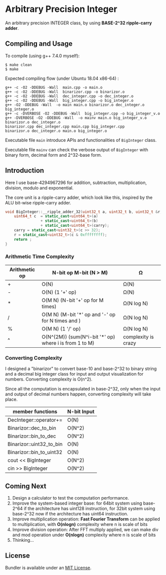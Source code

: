 # Arbitrary Precision Integer
An arbitrary precision INTEGER class, by using **BASE-2^32 ripple-carry adder**. 

## Compiling and Usage

To compile (using g++ 7.4.0 myself):

```shell
$ make clean
$ make
```

Expected compiling flow (under Ubuntu 18.04 x86-64) :

```shell
g++ -c -O2 -DDEBUG -Wall  main.cpp -o main.o
g++ -c -O2 -DDEBUG -Wall  binarizor.cpp -o binarizor.o
g++ -c -O2 -DDEBUG -Wall  dec_integer.cpp -o dec_integer.o
g++ -c -O2 -DDEBUG -Wall  big_integer.cpp -o big_integer.o
g++ -O2 -DDEBUG -Wall  -o main main.o binarizor.o dec_integer.o big_integer.o 
g++ -c -DVERBOSE -O2 -DDEBUG -Wall  big_integer.cpp -o big_integer_v.o
g++ -DVERBOSE -O2 -DDEBUG -Wall  -o mainv main.o big_integer_v.o binarizor.o dec_integer.o 
binarizor.cpp dec_integer.cpp main.cpp big_integer.cpp
binarizor.o dec_integer.o main.o big_integer.o
```



Executable file `main` introduce APIs and functionalities of `BigInteger` class.

Executable file `mainv` can check the verbose output of `BigInteger` with binary form, decimal form and 2^32-base form.



## Introduction

Here I use base-4294967296 for addition, subtraction, multiplication, division, modulo and exponential.

The core unit is a ripple-carry adder, which look like this, inspired by the ALU bit-wise ripple-carry adder.

```cpp
void BigInteger::__ripple_adder_32(uint32_t a, uint32_t b, uint32_t &r, uint32_t &carry) {
    uint64_t c  = static_cast<uint64_t>(a)
                + static_cast<uint64_t>(b)
                + static_cast<uint64_t>(carry);
    carry = static_cast<uint32_t>(c >> 32);
    r = static_cast<uint32_t>(c & 0xffffffff);
    return ;
}
```



### Arithmetic Time Complexity

| Arithmetic op | N-bit op M-bit (N > M)                                 | Ω                   |
| ------------- | ------------------------------------------------------ | ------------------- |
| +             | O(N)                                                   | Ω(N)                |
| -             | O(N) (1 '+' op)                                        | Ω(N)                |
| *             | O(M N) (N-bit '+' op for M times)                      | Ω(N log N)          |
| /             | O(M N) (M-bit '*' op and '-' op for N times and )      | Ω(N log N)          |
| %             | O(M N) (1 '/' op)                                      | Ω(N log N)          |
| ^             | O(N^(2M)) (sum(N^i-bit '*' op) where i is from 1 to M) | complexity is crazy |



### Converting Complexity 

I designed a "binarizor" to convert base-10 and base-2^32 to binary string and a decimal big integer class for input and output visualization for numbers. Converting complexity is O(n^2).

Since all the computation is encapsulated in base-2^32, only when the input and output of decimal numbers happen, converting complexity will take place.



| member functions         | N-bit Input |
| ------------------------ | ----------- |
| DecInteger::operator+=   | O(N)        |
| Binarizor::dec_to_bin    | O(N^2)      |
| Binarizor::bin_to_dec    | O(N^2)      |
| Binarizor::uint32_to_bin | O(N)        |
| Binarizor::bin_to_uint32 | O(N)        |
| cout << BigInteger       | O(N^2)      |
| cin >> BigInteger        | O(N^2)      |



## Coming Next

1. Design a calculator to test the computation performance.
2. Improve the system-based integer base: for 64bit system using base-2^64 if the architecture has uint128 instruction, for 32bit system using base-2^32 now if the architecture has uint64 instruction.
3. Improve multiplication operation: **Fast Fourier Transform** can be applied to multiplication, with **O(nlogn)** complexity where n is scale of bits
4. Improve division operation: After FFT multiply applied, we can make div and mod operation under **O(nlogn)** complexity where n is scale of bits
5. Thinking...



## License

Bundler is available under an [MIT License](https://github.com/winston-yan/arbitrary-precision-integer/blob/main/LICENSE).
